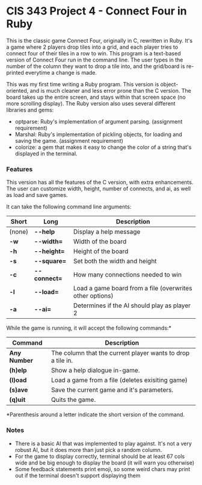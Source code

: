 # CIS 343 Project 4 - Connect Four in Ruby
This is the classic game Connect Four, originally in C, rewritten in Ruby.  It's a game where 2 players drop tiles into a grid, and each player tries to connect four of their tiles in a row to win. This program is a text-based version of Connect Four run in the command line.  The user types in the number of the column they want to drop a tile into, and the grid/board is re-printed everytime a change is made. 

This was my first time writing a Ruby program. This version is object-oriented, and is much cleaner and less error prone than the C version.  The board takes up the entire screen, and stays within that screen space (no more scrolling display). The Ruby version also uses several different libraries and gems:
* optparse: Ruby's implementation of argument parsing. (assignment requirement)
* Marshal: Ruby's implementation of pickling objects, for loading and saving the game. (assignment requirement)
* colorize: a gem that makes it easy to change the color of a string that's displayed in the terminal.

### Features
This version has all the features of the C version, with extra enhancements. The user can customize width, height, number of connects, and ai, as well as load and save games. 

It can take the following command line arguments:

 Short| Long | Description
---|---|---
 (none) | **--help** | Display a help message
 **-w** | **--width=** | Width of the board
 **-h** | **--height=** | Height of the board
 **-s** | **--square=** | Set both the width and height
 **-c** | **--connect=** | How many connections needed to win
 **-l** | **--load=** | Load a game board from a file (overwrites other options)
 **-a** | **--ai=** | Determines if the AI should play as player 2
 
 While the game is running, it will accept the following commands:\*
 
  Command | Description
----------|----------
 **Any Number** | The column that the current player wants to drop a tile in.
 **(h)elp** | Show a help dialogue in-game.
 **(l)oad** | Load a game from a file (deletes exisiting game)
 **(s)ave** | Save the current game and it's parameters.
 **(q)uit** | Quits the game.
 
 \*Parenthesis around a letter indicate the short version of the command.
 
 ### Notes
* There is a basic AI that was implemented to play against.  It's not a very robust AI, but it does more than just pick a random column.
* For the game to display correctly, terminal should be at least 67 cols wide and be big enough to display the board (it will warn you otherwise)
* Some feedback statements print emoji, so some weird chars may print out if the terminal doesn't support displaying them
